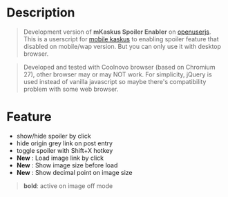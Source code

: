 # Description

> Development version of **mKaskus Spoiler Enabler** on [openuserjs](https://openuserjs.org/scripts/zackad/mKaskus_Spoiler_Enabler). This is a userscript for [mobile kaskus](http://m.kaskus.co.id) to enabling spoiler feature that disabled on mobile/wap version. But you can only use it with desktop browser.

> Developed and tested with Coolnovo browser (based on Chromium 27), other browser may or may NOT work. For simplicity, jQuery is used instead of vanilla javascript so maybe there's compatibility problem with some web browser.

# Feature

- show/hide spoiler by click
- hide origin grey link on post entry
- toggle spoiler with Shift+X hotkey
- **New** : Load image link by click
- **New** : Show image size before load
- **New** : Show decimal point on image size

> **bold**: active on image off mode